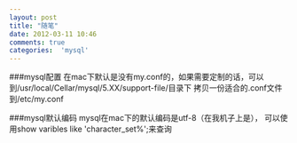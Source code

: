 ```yaml
---
layout: post
title: "随笔"
date: 2012-03-11 10:46
comments: true
categories:  'mysql'
---
```

###mysql配置
在mac下默认是没有my.conf的，如果需要定制的话，可以
到/usr/local/Cellar/mysql/5.XX/support-file/目录下
拷贝一份适合的.conf文件到/etc/my.conf
  
###mysql默认编码
mysql在mac下的默认编码是utf-8（在我机子上是），
可以使用show varibles like 'character_set%';来查询
